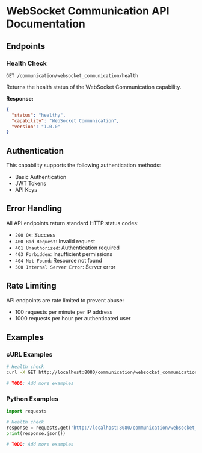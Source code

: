 # WebSocket Communication API Documentation

## Endpoints

### Health Check

```
GET /communication/websocket_communication/health
```

Returns the health status of the WebSocket Communication capability.

**Response:**
```json
{
  "status": "healthy",
  "capability": "WebSocket Communication",
  "version": "1.0.0"
}
```

## Authentication

This capability supports the following authentication methods:

- Basic Authentication
- JWT Tokens
- API Keys

## Error Handling

All API endpoints return standard HTTP status codes:

- `200 OK`: Success
- `400 Bad Request`: Invalid request
- `401 Unauthorized`: Authentication required
- `403 Forbidden`: Insufficient permissions
- `404 Not Found`: Resource not found
- `500 Internal Server Error`: Server error

## Rate Limiting

API endpoints are rate limited to prevent abuse:

- 100 requests per minute per IP address
- 1000 requests per hour per authenticated user

## Examples

### cURL Examples

```bash
# Health check
curl -X GET http://localhost:8080/communication/websocket_communication/health

# TODO: Add more examples
```

### Python Examples

```python
import requests

# Health check
response = requests.get('http://localhost:8080/communication/websocket_communication/health')
print(response.json())

# TODO: Add more examples
```
